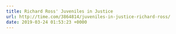 ```yaml
---
title: Richard Ross' Juveniles in Justice
url: http://time.com/3864814/juveniles-in-justice-richard-ross/
date: 2019-03-24 01:53:23 +0000
---
```

